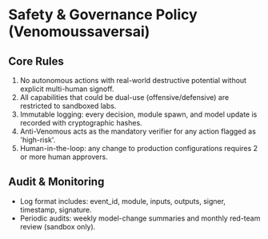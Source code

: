 # Safety & Governance Policy (Venomoussaversai)

## Core Rules
1. No autonomous actions with real-world destructive potential without explicit multi-human signoff.
2. All capabilities that could be dual-use (offensive/defensive) are restricted to sandboxed labs.
3. Immutable logging: every decision, module spawn, and model update is recorded with cryptographic hashes.
4. Anti-Venomous acts as the mandatory verifier for any action flagged as 'high-risk'.
5. Human-in-the-loop: any change to production configurations requires 2 or more human approvers.

## Audit & Monitoring
- Log format includes: event_id, module, inputs, outputs, signer, timestamp, signature.
- Periodic audits: weekly model-change summaries and monthly red-team review (sandbox only).
